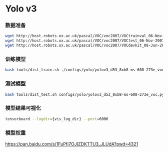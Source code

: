 # Yolo v3

### 数据准备

```bash
wget http://host.robots.ox.ac.uk/pascal/VOC/voc2007/VOCtrainval_06-Nov-2007.tar
wget http://host.robots.ox.ac.uk/pascal/VOC/voc2007/VOCtest_06-Nov-2007.tar
wget http://host.robots.ox.ac.uk/pascal/VOC/voc2007/VOCdevkit_08-Jun-2007.tar
```

### 训练模型
```bash
bash tools/dist_train.sh ./configs/yolo/yolov3_d53_8xb8-ms-608-273e_voc.py 8
```
### 测试模型
```bash
bash tools/dist_test.sh configs/yolo/yolov3_d53_8xb8-ms-608-273e_voc.py work_dirs/yolov3_d53_8xb8-ms-608-273e_voc/yolov3_d53.pth 8
```

### 模型结果可视化
```bash
tensorboard --logdir={vis_log_dir} --port=6006
```
### 模型权重
https://pan.baidu.com/s/1FuPfj7OJIZDKTTU3_JLUdA?pwd=4321
